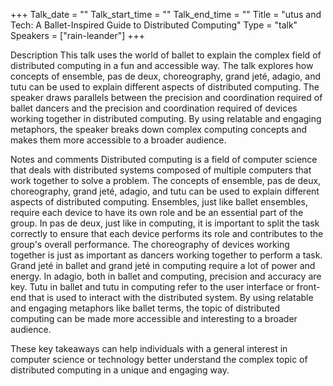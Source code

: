 +++
Talk_date = ""
Talk_start_time = ""
Talk_end_time = ""
Title = "utus and Tech: A Ballet-Inspired Guide to Distributed Computing"
Type = "talk"
Speakers = ["rain-leander"]
+++

Description
This talk uses the world of ballet to explain the complex field of distributed computing in a fun and accessible way. The talk explores how concepts of ensemble, pas de deux, choreography, grand jeté, adagio, and tutu can be used to explain different aspects of distributed computing. The speaker draws parallels between the precision and coordination required of ballet dancers and the precision and coordination required of devices working together in distributed computing. By using relatable and engaging metaphors, the speaker breaks down complex computing concepts and makes them more accessible to a broader audience.

Notes and comments
Distributed computing is a field of computer science that deals with distributed systems composed of multiple computers that work together to solve a problem.
The concepts of ensemble, pas de deux, choreography, grand jeté, adagio, and tutu can be used to explain different aspects of distributed computing.
Ensembles, just like ballet ensembles, require each device to have its own role and be an essential part of the group.
In pas de deux, just like in computing, it is important to split the task correctly to ensure that each device performs its role and contributes to the group's overall performance.
The choreography of devices working together is just as important as dancers working together to perform a task.
Grand jeté in ballet and grand jeté in computing require a lot of power and energy.
In adagio, both in ballet and computing, precision and accuracy are key.
Tutu in ballet and tutu in computing refer to the user interface or front-end that is used to interact with the distributed system.
By using relatable and engaging metaphors like ballet terms, the topic of distributed computing can be made more accessible and interesting to a broader audience.

These key takeaways can help individuals with a general interest in computer science or technology better understand the complex topic of distributed computing in a unique and engaging way.